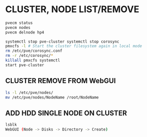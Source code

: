 # CLUSTER, NODE LIST/REMOVE

``` bash
pvecm status 
pvecm nodes 
pvecm delnode hp4
```

``` bash
systemctl stop pve-cluster systemctl stop corosync 
pmxcfs -l # Start the cluster filesystem again in local mode 
rm /etc/pve/corosync.conf 
rm -r /etc/corosync/* 
killall pmxcfs systemctl 
start pve-cluster
```

## CLUSTER REMOVE FROM WebGUI

``` bash
ls -l /etc/pve/nodes/ 
mv /etc/pve/nodes/NodeName /root/NodeName
```

## ADD HDD SINGLE NODE ON CLUSTER 

``` bash
lsblk 
WebGUI (Node -> Disks -> Directory -> Create)
```

